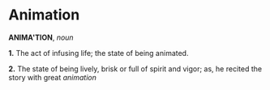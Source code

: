 # Animation

**ANIMA'TION**, _noun_

**1.** The act of infusing life; the state of being animated.

**2.** The state of being lively, brisk or full of spirit and vigor; as, he recited the story with great _animation_